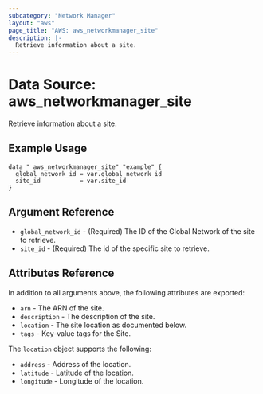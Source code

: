```yaml
---
subcategory: "Network Manager"
layout: "aws"
page_title: "AWS: aws_networkmanager_site"
description: |-
  Retrieve information about a site.
---
```


# Data Source:  aws_networkmanager_site

Retrieve information about a site.

## Example Usage

```hcl
data " aws_networkmanager_site" "example" {
  global_network_id = var.global_network_id
  site_id           = var.site_id
}
```

## Argument Reference

* `global_network_id` - (Required) The ID of the Global Network of the site to retrieve.
* `site_id` - (Required) The id of the specific site to retrieve.

## Attributes Reference

In addition to all arguments above, the following attributes are exported:

* `arn` - The ARN of the site.
* `description` - The description of the site.
* `location` - The site location as documented below.
* `tags` - Key-value tags for the Site.

The `location` object supports the following:

* `address` - Address of the location.
* `latitude` - Latitude of the location.
* `longitude` - Longitude of the location.
